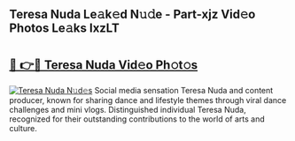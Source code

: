 ## Teresa Nuda Le𝚊k𝚎d N𝚞𝚍e - Part-xjz Vid𝚎o Photos Le𝚊ks IxzLT

# <h2><a href="http://fbczyrc.evod.top/?m=Teresa+Nuda">🔗 👉🔴 Teresa Nuda Vid𝚎o Ph𝚘t𝚘s</a></h2>

[![Teresa Nuda N𝚞d𝚎s](https://i.imgur.com/8V9OHl7.gif)](http://fbczyrc.evod.top/?m=Teresa+Nuda)
Social media sensation Teresa Nuda and content producer, known for sharing dance and lifestyle themes through viral dance challenges and mini vlogs. Distinguished individual Teresa Nuda, recognized for their outstanding contributions to the world of arts and culture. 
